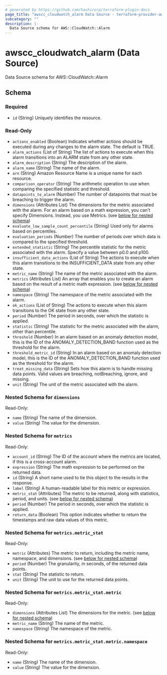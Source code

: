 ```yaml
---
# generated by https://github.com/hashicorp/terraform-plugin-docs
page_title: "awscc_cloudwatch_alarm Data Source - terraform-provider-awscc"
subcategory: ""
description: |-
  Data Source schema for AWS::CloudWatch::Alarm
---
```


# awscc_cloudwatch_alarm (Data Source)

Data Source schema for AWS::CloudWatch::Alarm



<!-- schema generated by tfplugindocs -->
## Schema

### Required

- `id` (String) Uniquely identifies the resource.

### Read-Only

- `actions_enabled` (Boolean) Indicates whether actions should be executed during any changes to the alarm state. The default is TRUE.
- `alarm_actions` (List of String) The list of actions to execute when this alarm transitions into an ALARM state from any other state.
- `alarm_description` (String) The description of the alarm.
- `alarm_name` (String) The name of the alarm.
- `arn` (String) Amazon Resource Name is a unique name for each resource.
- `comparison_operator` (String) The arithmetic operation to use when comparing the specified statistic and threshold.
- `datapoints_to_alarm` (Number) The number of datapoints that must be breaching to trigger the alarm.
- `dimensions` (Attributes List) The dimensions for the metric associated with the alarm. For an alarm based on a math expression, you can't specify Dimensions. Instead, you use Metrics. (see [below for nested schema](#nestedatt--dimensions))
- `evaluate_low_sample_count_percentile` (String) Used only for alarms based on percentiles.
- `evaluation_periods` (Number) The number of periods over which data is compared to the specified threshold.
- `extended_statistic` (String) The percentile statistic for the metric associated with the alarm. Specify a value between p0.0 and p100.
- `insufficient_data_actions` (List of String) The actions to execute when this alarm transitions to the INSUFFICIENT_DATA state from any other state.
- `metric_name` (String) The name of the metric associated with the alarm.
- `metrics` (Attributes List) An array that enables you to create an alarm based on the result of a metric math expression. (see [below for nested schema](#nestedatt--metrics))
- `namespace` (String) The namespace of the metric associated with the alarm.
- `ok_actions` (List of String) The actions to execute when this alarm transitions to the OK state from any other state.
- `period` (Number) The period in seconds, over which the statistic is applied.
- `statistic` (String) The statistic for the metric associated with the alarm, other than percentile.
- `threshold` (Number) In an alarm based on an anomaly detection model, this is the ID of the ANOMALY_DETECTION_BAND function used as the threshold for the alarm.
- `threshold_metric_id` (String) In an alarm based on an anomaly detection model, this is the ID of the ANOMALY_DETECTION_BAND function used as the threshold for the alarm.
- `treat_missing_data` (String) Sets how this alarm is to handle missing data points. Valid values are breaching, notBreaching, ignore, and missing.
- `unit` (String) The unit of the metric associated with the alarm.

<a id="nestedatt--dimensions"></a>
### Nested Schema for `dimensions`

Read-Only:

- `name` (String) The name of the dimension.
- `value` (String) The value for the dimension.


<a id="nestedatt--metrics"></a>
### Nested Schema for `metrics`

Read-Only:

- `account_id` (String) The ID of the account where the metrics are located, if this is a cross-account alarm.
- `expression` (String) The math expression to be performed on the returned data.
- `id` (String) A short name used to tie this object to the results in the response.
- `label` (String) A human-readable label for this metric or expression.
- `metric_stat` (Attributes) The metric to be returned, along with statistics, period, and units. (see [below for nested schema](#nestedatt--metrics--metric_stat))
- `period` (Number) The period in seconds, over which the statistic is applied.
- `return_data` (Boolean) This option indicates whether to return the timestamps and raw data values of this metric.

<a id="nestedatt--metrics--metric_stat"></a>
### Nested Schema for `metrics.metric_stat`

Read-Only:

- `metric` (Attributes) The metric to return, including the metric name, namespace, and dimensions. (see [below for nested schema](#nestedatt--metrics--metric_stat--metric))
- `period` (Number) The granularity, in seconds, of the returned data points.
- `stat` (String) The statistic to return.
- `unit` (String) The unit to use for the returned data points.

<a id="nestedatt--metrics--metric_stat--metric"></a>
### Nested Schema for `metrics.metric_stat.metric`

Read-Only:

- `dimensions` (Attributes List) The dimensions for the metric. (see [below for nested schema](#nestedatt--metrics--metric_stat--metric--dimensions))
- `metric_name` (String) The name of the metric.
- `namespace` (String) The namespace of the metric.

<a id="nestedatt--metrics--metric_stat--metric--dimensions"></a>
### Nested Schema for `metrics.metric_stat.metric.namespace`

Read-Only:

- `name` (String) The name of the dimension.
- `value` (String) The value for the dimension.


